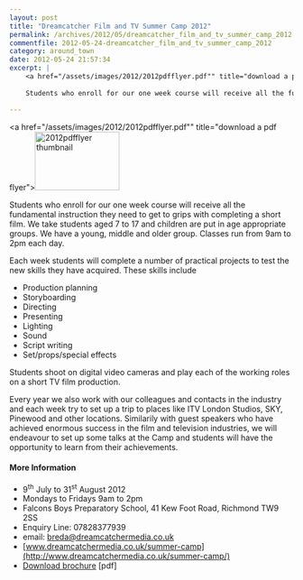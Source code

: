 ```yaml
---
layout: post
title: "Dreamcatcher Film and TV Summer Camp 2012"
permalink: /archives/2012/05/dreamcatcher_film_and_tv_summer_camp_2012.html
commentfile: 2012-05-24-dreamcatcher_film_and_tv_summer_camp_2012
category: around_town
date: 2012-05-24 21:57:34
excerpt: |
    <a href="/assets/images/2012/2012pdfflyer.pdf"" title="download a pdf flyer"><img src="/assets/images/2012/2012pdfflyer-thumbnail_thumb.jpg" width="150" height="104" alt="2012pdfflyer thumbnail" class="photo right" /></a>
    
    Students who enroll for our one week course will receive all the fundamental instruction they need to get to grips with completing a short film. We take students aged 7 to 17 and children are put in age appropriate groups. We have a young, middle and older group. Classes run from 9am to 2pm each day.

---
```


<a href="/assets/images/2012/2012pdfflyer.pdf"" title="download a pdf flyer"><img src="/assets/images/2012/2012pdfflyer-thumbnail_thumb.jpg" width="150" height="104" alt="2012pdfflyer thumbnail" class="photo right" /></a>

Students who enroll for our one week course will receive all the fundamental instruction they need to get to grips with completing a short film. We take students aged 7 to 17 and children are put in age appropriate groups. We have a young, middle and older group. Classes run from 9am to 2pm each day.

Each week students will complete a number of practical projects to test the new skills they have acquired. These skills include

-   Production planning
-   Storyboarding
-   Directing
-   Presenting
-   Lighting
-   Sound
-   Script writing
-   Set/props/special effects

Students shoot on digital video cameras and play each of the working roles on a short TV film production.

Every year we also work with our colleagues and contacts in the industry and each week try to set up a trip to places like ITV London Studios, SKY, Pinewood and other locations. Similarily with guest speakers who have achieved enormous success in the film and television industries, we will endeavour to set up some talks at the Camp and students will have the opportunity to learn from their achievements.

#### More Information

-   9<sup>th</sup> July to 31<sup>st</sup> August 2012
-   Mondays to Fridays 9am to 2pm
-   Falcons Boys Preparatory School, 41 Kew Foot Road, Richmond TW9 2SS
-   Enquiry Line: 07828377939
-   email: <breda@dreamcatchermedia.co.uk>
-   [www.dreamcatchermedia.co.uk/summer-camp](http://www.dreamcatchermedia.co.uk/summer-camp/)
-   <a href="/assets/images/2012/2012pdfflyer.pdf">Download brochure</a> \[pdf\]

